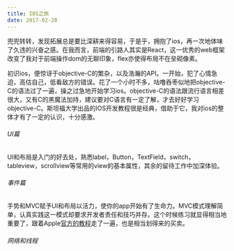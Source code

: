 ```yaml
---
title: IOS之旅
date: 2017-02-28
---
```

兜兜转转，发现拓展总是要比深耕来得容易，于是乎，拥抱了ios，再一次地体味了久违的兴奋之感。在我而言，前端的引路人其实是React，这一优秀的web框架改变了我对于前端操作dom的无聊印象，flex亦使得布局不在垒砌像素。

初识ios，便惊讶于objective-C的繁杂，以及浩瀚的API。一开始，犯了心情急迫，高估自己，低看敌方的错误。花了一个小时不多，咕噜吞枣似地把objective-C的语法过了一遍，操之过急地开始学习ios。objective-C的语法跟流行语言相差很大，又有C的黑魔法加持，建议要对C语言有一定了解，才去好好学习objective-C。斯坦福大学出品的IOS开发教程很是经典，借助于它，我对ios的整体才有了一定的认识，十分感激。

###### UI篇
UI和布局是入门的好去处，熟悉label，Button，TextField，switch，tableview，scrollview等常用的view的基本属性，其余的留待工作中加深体验。

###### 事件篇
手势和MVC赋予UI和布局以活力，使你的app开始有了生命力。MVC模式理解简单，认真实践这一模式却要求开发者责任和技巧并存。这个时候练习就显得相当地重要了，跟着Apple[官方的教程](https://developer.apple.com/library/content/referencelibrary/GettingStarted/DevelopiOSAppsSwift/index.html)走了一遍，也是相当划得来的买卖。

###### 网络和线程



